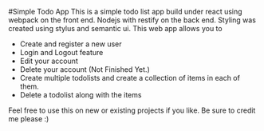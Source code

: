#Simple Todo App
This is a simple todo list app build under react using webpack on the front end. Nodejs with restify on the back end. Styling was created using stylus and semantic ui. This web app allows you to

- Create and register a new user
- Login and Logout feature
- Edit your account
- Delete your account (Not Finished Yet.)
- Create multiple todolists and create a collection of items in each of them.
- Delete a todolist along with the items

Feel free to use this on new or existing projects if you like. Be sure to credit me please :)
